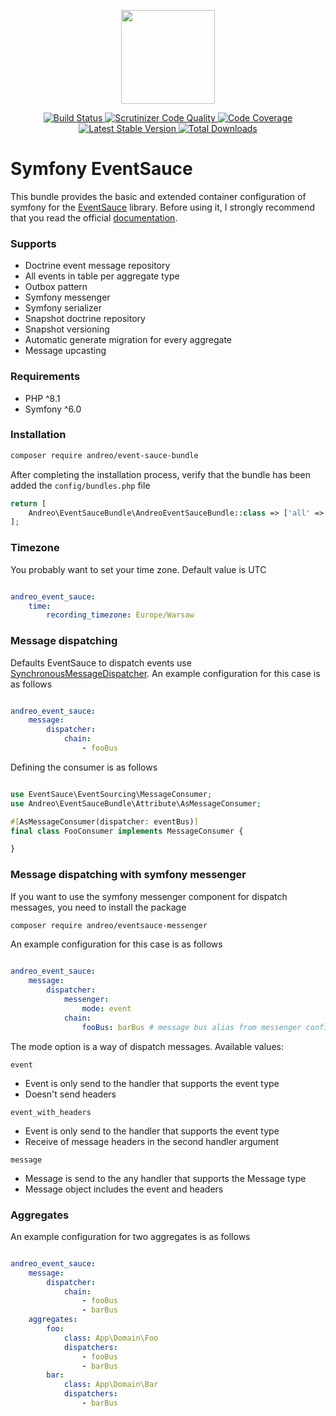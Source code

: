 <p align="center">
    <a href="https://eventsauce.io">
        <img src="https://eventsauce.io/static/logo.svg" height="150px" width="150px">
    </a>
</p>

<p align="center">
    <a href="https://github.com/EventSaucePHP/EventSauce/actions">
        <img src="https://github.com/EventSaucePHP/EventSauce/workflows/Tests/badge.svg" alt="Build Status">
    </a>
    <a href="https://scrutinizer-ci.com/g/EventSaucePHP/EventSauce/?branch=master">
        <img src="https://scrutinizer-ci.com/g/EventSaucePHP/EventSauce/badges/quality-score.png?b=master" alt="Scrutinizer Code Quality">
    </a>
    <a href="https://scrutinizer-ci.com/g/EventSaucePHP/EventSauce/?branch=master">
        <img src="https://scrutinizer-ci.com/g/EventSaucePHP/EventSauce/badges/coverage.png?b=master" alt="Code Coverage">
    </a>
    <a href="https://packagist.org/packages/eventsauce/eventsauce">
        <img src="https://img.shields.io/packagist/v/eventsauce/eventsauce.svg" alt="Latest Stable Version">
    </a>
    <a href="https://packagist.org/packages/eventsauce/eventsauce">
        <img src="https://img.shields.io/packagist/dt/eventsauce/eventsauce.svg" alt="Total Downloads">
    </a>
</p>

# Symfony EventSauce

This bundle provides the basic and extended container configuration of 
symfony for the [EventSauce](https://eventsauce.io/) library.
Before using it, I strongly recommend that you read the official [documentation](https://eventsauce.io/docs/).

### Supports

- Doctrine event message repository
- All events in table per aggregate type
- Outbox pattern
- Symfony messenger
- Symfony serializer
- Snapshot doctrine repository
- Snapshot versioning
- Automatic generate migration for every aggregate
- Message upcasting

### Requirements

- PHP ^8.1
- Symfony ^6.0

### Installation

```bash
composer require andreo/event-sauce-bundle
```

After completing the installation process, verify that 
the bundle has been added the `config/bundles.php` file

```php
return [
    Andreo\EventSauceBundle\AndreoEventSauceBundle::class => ['all' => true],
];
```

### Timezone

You probably want to set your time zone. Default value is UTC

```yaml

andreo_event_sauce:
    time:
        recording_timezone: Europe/Warsaw 
```

### Message dispatching
Defaults EventSauce to dispatch events use [SynchronousMessageDispatcher](https://eventsauce.io/docs/reacting-to-events/setup-consumers/#synchronous-message-dispatcher).
An example configuration for this case is as follows

```yaml

andreo_event_sauce:
    message:
        dispatcher:
            chain:
                - fooBus
```

Defining the consumer is as follows

```php

use EventSauce\EventSourcing\MessageConsumer;
use Andreo\EventSauceBundle\Attribute\AsMessageConsumer;

#[AsMessageConsumer(dispatcher: eventBus)]
final class FooConsumer implements MessageConsumer {

}
```

### Message dispatching with symfony messenger

If you want to use the symfony messenger component for dispatch messages, 
you need to install the package

```bash
composer require andreo/eventsauce-messenger
```

An example configuration for this case is as follows

```yaml

andreo_event_sauce:
    message:
        dispatcher:
            messenger:
                mode: event
            chain:
                fooBus: barBus # message bus alias from messenger config

```

The mode option is a way of dispatch messages. Available values:

`event`

- Event is only send to the handler that supports the  event type 
- Doesn't send headers

`event_with_headers`

- Event is only send to the handler that supports the  event type
- Receive of message headers in the second handler argument

`message`

- Message is send to the any handler that supports the Message type
- Message object includes the event and headers

### Aggregates

An example configuration for two aggregates is as follows

```yaml

andreo_event_sauce:
    message:
        dispatcher:
            chain:
                - fooBus
                - barBus
    aggregates:
        foo:
            class: App\Domain\Foo
            dispatchers:
                - fooBus
                - barBus
        bar:
            class: App\Domain\Bar
            dispatchers:
                - barBus
```

